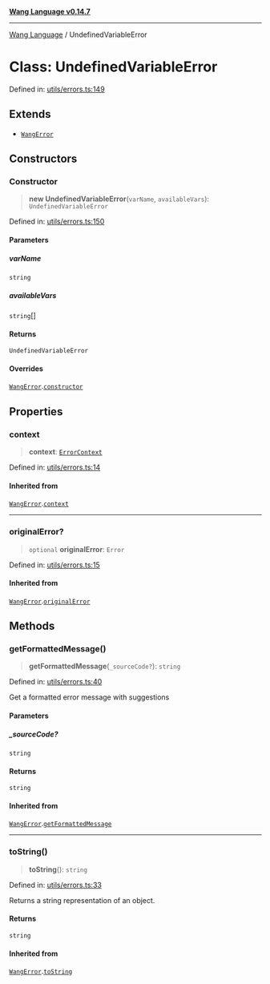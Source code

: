 [**Wang Language v0.14.7**](../README.md)

***

[Wang Language](../globals.md) / UndefinedVariableError

# Class: UndefinedVariableError

Defined in: [utils/errors.ts:149](https://github.com/artpar/wang/blob/01335fe567f9c6e76135c61a1659d6d5a1b99bd1/src/utils/errors.ts#L149)

## Extends

- [`WangError`](WangError.md)

## Constructors

### Constructor

> **new UndefinedVariableError**(`varName`, `availableVars`): `UndefinedVariableError`

Defined in: [utils/errors.ts:150](https://github.com/artpar/wang/blob/01335fe567f9c6e76135c61a1659d6d5a1b99bd1/src/utils/errors.ts#L150)

#### Parameters

##### varName

`string`

##### availableVars

`string`[]

#### Returns

`UndefinedVariableError`

#### Overrides

[`WangError`](WangError.md).[`constructor`](WangError.md#constructor)

## Properties

### context

> **context**: [`ErrorContext`](../interfaces/ErrorContext.md)

Defined in: [utils/errors.ts:14](https://github.com/artpar/wang/blob/01335fe567f9c6e76135c61a1659d6d5a1b99bd1/src/utils/errors.ts#L14)

#### Inherited from

[`WangError`](WangError.md).[`context`](WangError.md#context)

***

### originalError?

> `optional` **originalError**: `Error`

Defined in: [utils/errors.ts:15](https://github.com/artpar/wang/blob/01335fe567f9c6e76135c61a1659d6d5a1b99bd1/src/utils/errors.ts#L15)

#### Inherited from

[`WangError`](WangError.md).[`originalError`](WangError.md#originalerror)

## Methods

### getFormattedMessage()

> **getFormattedMessage**(`_sourceCode?`): `string`

Defined in: [utils/errors.ts:40](https://github.com/artpar/wang/blob/01335fe567f9c6e76135c61a1659d6d5a1b99bd1/src/utils/errors.ts#L40)

Get a formatted error message with suggestions

#### Parameters

##### \_sourceCode?

`string`

#### Returns

`string`

#### Inherited from

[`WangError`](WangError.md).[`getFormattedMessage`](WangError.md#getformattedmessage)

***

### toString()

> **toString**(): `string`

Defined in: [utils/errors.ts:33](https://github.com/artpar/wang/blob/01335fe567f9c6e76135c61a1659d6d5a1b99bd1/src/utils/errors.ts#L33)

Returns a string representation of an object.

#### Returns

`string`

#### Inherited from

[`WangError`](WangError.md).[`toString`](WangError.md#tostring)
